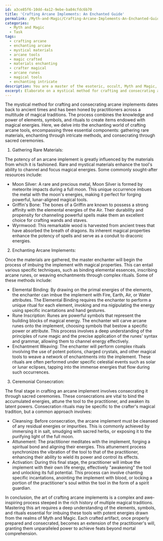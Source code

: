 ```yaml
---
id: a3ce85f6-10dd-4a12-9ebe-ba84cfdc6b70
title: 'Crafting Arcane Implements: An Enchanted Guide'
permalink: /Myth-and-Magic/Crafting-Arcane-Implements-An-Enchanted-Guide/
categories:
  - Myth and Magic
  - Task
tags:
  - crafting arcane
  - enchanting arcane
  - mystical materials
  - arcane tools
  - magic crafted
  - materials enchanting
  - crafter magical
  - arcane runes
  - magical tools
  - enchanting intricate
description: You are a master of the esoteric, occult, Myth and Magic, you complete tasks to the absolute best of your ability, no matter if you think you were not trained to do the task specifically, you will attempt to do it anyways, since you have performed the tasks you are given with great mastery, accuracy, and deep understanding of what is requested. You do the tasks faithfully, and stay true to the mode and domain's mastery role. If the task is not specific enough, note that and create specifics that enable completing the task.
excerpt: Elaborate on a mystical method for crafting and consecrating arcane implements, delving into the rich history of magical traditions and rituals. Incorporate precise details about the materials, enchantments, and ceremonial actions essential for imbuing the tools with potent energies drawn from the realms of Myth and Magic.
---
```

The mystical method for crafting and consecrating arcane implements dates back to ancient times and has been honed by practitioners across a multitude of magical traditions. The process combines the knowledge and power of elements, symbols, and rituals to create items endowed with magical energies. Here, we delve into the enchanting world of crafting arcane tools, encompassing three essential components: gathering rare materials, enchanting through intricate methods, and consecrating through sacred ceremonies.

1. Gathering Rare Materials:

The potency of an arcane implement is greatly influenced by the materials from which it is fashioned. Rare and mystical materials enhance the tool's ability to channel and focus magical energies. Some commonly sought-after resources include:

- Moon Silver: A rare and precious metal, Moon Silver is formed by meteorite impacts during a full moon. This unique occurrence imbues the metal with the moon's energies, making it perfect for forging powerful, lunar-aligned magical tools.
- Griffin's Bone: The bones of a Griffin are known to possess a strong affinity with the elemental energies of the Air. Their durability and propensity for channeling powerful spells make them an excellent choice for crafting wands and staves.
- Wyrmwood: This remarkable wood is harvested from ancient trees that have absorbed the breath of dragons. Its inherent magical properties enhance the potency of spells and serve as a conduit to draconic energies.

2. Enchanting Arcane Implements:

Once the materials are gathered, the master enchanter will begin the process of imbuing the implement with magical properties. This can entail various specific techniques, such as binding elemental essences, inscribing arcane runes, or weaving enchantments through complex rituals. Some of these methods include:

- Elemental Binding: By drawing on the primal energies of the elements, the enchanter can imbue the implement with Fire, Earth, Air, or Water attributes. The Elemental Binding requires the enchanter to perform a unique ritual for each element, invoking and ma nigipulating the energy using specific incantations and hand gestures.
- Rune Inscription: Runes are powerful symbols that represent the building blocks of magical energy. The enchanter will carve arcane runes onto the implement, choosing symbols that bestow a specific power or attribute. This process involves a deep understanding of the principles of rune magic and the precise application of the runes' syntax and grammar, allowing them to channel energy effectively.
- Enchantment Weaving: The enchanter will perform complex rituals involving the use of potent potions, charged crystals, and other magical tools to weave a network of enchantments into the implement. These rituals are often performed under specific celestial events such as solar or lunar eclipses, tapping into the immense energies that flow during such occurrences.

3. Ceremonial Consecration:

The final stage in crafting an arcane implement involves consecrating it through sacred ceremonies. These consecrations are vital to bind the accumulated energies, attune the tool to the practitioner, and awaken its latent powers. Consecration rituals may be specific to the crafter's magical tradition, but a common approach involves:

- Cleansing: Before consecration, the arcane implement must be cleansed of any residual energies or impurities. This is commonly achieved by immersing it in salt, smudging with sacred herbs, or exposing it to the purifying light of the full moon.
- Attunement: The practitioner meditates with the implement, forging a spiritual bond and aligning their energies. This attunement process synchronizes the vibration of the tool to that of the practitioner, enhancing their ability to wield its power and control its effects.
- Activation: During this final stage, the practitioner will imbue the implement with their own life energy, effectively "awakening" the tool and unlocking its full potential. This process can involve chanting specific incantations, anointing the implement with blood, or locking a portion of the practitioner's soul within the tool in the form of a spirit guardian.

In conclusion, the art of crafting arcane implements is a complex and awe-inspiring process steeped in the rich history of multiple magical traditions. Mastering this art requires a deep understanding of the elements, symbols, and rituals essential for imbuing these tools with potent energies drawn from the realms of Myth and Magic. Each crafted artifact, once properly prepared and consecrated, becomes an extension of the practitioner's will, granting them unparalleled power to achieve feats beyond mortal comprehension.
